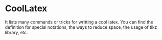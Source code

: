 CoolLatex
========

It lists many commands or tricks for writting a cool latex. You can find the definition for special notations, the ways to reduce space, the usage of tikz library, etc.
